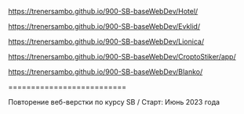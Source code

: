 https://trenersambo.github.io/900-SB-baseWebDev/Hotel/

https://trenersambo.github.io/900-SB-baseWebDev/Evklid/

https://trenersambo.github.io/900-SB-baseWebDev/Lionica/

https://trenersambo.github.io/900-SB-baseWebDev/CroptoStiker/app/

https://trenersambo.github.io/900-SB-baseWebDev/Blanko/

==========================

Повторение веб-верстки по курсу SB / Старт: Июнь 2023 года

